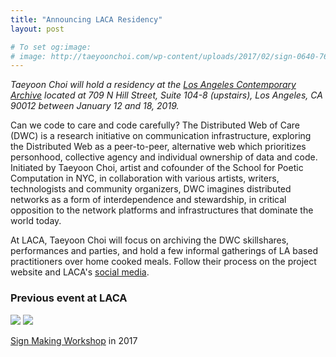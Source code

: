 ```yaml
---
title: "Announcing LACA Residency"
layout: post

# To set og:image:
# image: http://taeyoonchoi.com/wp-content/uploads/2017/02/sign-0640-768x512.jpg
---
```


*Taeyoon Choi will hold a residency at the [Los Angeles Contemporary Archive](http://lacarchive.com/taeyoon-choi-residency) located at 709 N Hill Street, Suite 104-8 (upstairs), Los Angeles, CA 90012 between January 12 and 18, 2019.* 

Can we code to care and code carefully? The Distributed Web of Care (DWC) is a research initiative on communication infrastructure, exploring the Distributed Web as a peer-to-peer, alternative web which prioritizes personhood, collective agency and individual ownership of data and code. Initiated by Taeyoon Choi, artist and cofounder of the School for Poetic Computation in NYC,  in collaboration with various artists, writers, technologists and community organizers, DWC imagines distributed networks as a form of interdependence and stewardship, in critical opposition to the network platforms and infrastructures that dominate the world today.

At LACA, Taeyoon Choi will focus on archiving the DWC skillshares, performances and parties, and hold a few informal gatherings of LA based practitioners over home cooked meals. Follow their process on the project website and LACA's [social media](https://www.instagram.com/lacarchive/?hl=en).

### Previous event at LACA

![](http://taeyoonchoi.com/wp-content/uploads/2017/02/sign-0640-768x512.jpg)
![](http://taeyoonchoi.com/wp-content/uploads/2017/02/sign-0631-768x512.jpg)

[Sign Making Workshop](http://taeyoonchoi.com/2017/02/sign-making-workshop-la/) in 2017 

